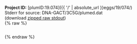**Project ID:** [plumID:19.074]({{ '/' | absolute_url }}eggs/19/074/)  
Stderr for source:  DNA-GACT/3C5G/plumed.dat   
(download [zipped raw stdout](plumed.dat.plumed_master.stdout.txt.zip))  
{% raw %}
<pre>
</pre>
{% endraw %}
